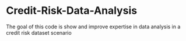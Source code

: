 # Credit-Risk-Data-Analysis
The goal of this code is show and improve expertise in data analysis in a credit risk dataset scenario
